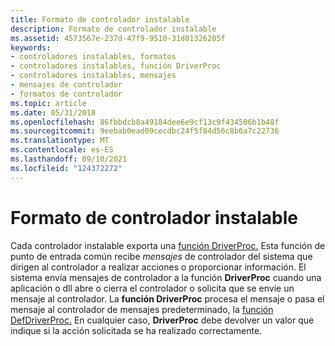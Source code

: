 ```yaml
---
title: Formato de controlador instalable
description: Formato de controlador instalable
ms.assetid: 4573567e-237d-47f9-9510-31d01326205f
keywords:
- controladores instalables, formatos
- controladores instalables, función DriverProc
- controladores instalables, mensajes
- mensajes de controlador
- formatos de controlador
ms.topic: article
ms.date: 05/31/2018
ms.openlocfilehash: 86fbbdcb8a49184dee6e9cf13c9f434506b1b48f
ms.sourcegitcommit: 9eebab0ead09cecdbc24f5f84d56c8b6a7c22736
ms.translationtype: MT
ms.contentlocale: es-ES
ms.lasthandoff: 09/10/2021
ms.locfileid: "124372272"
---
```

# <a name="installable-driver-format"></a>Formato de controlador instalable

Cada controlador instalable exporta una [función DriverProc.](/windows/win32/api/mmiscapi/nc-mmiscapi-driverproc) Esta función de punto de entrada común recibe *mensajes* de controlador del sistema que dirigen al controlador a realizar acciones o proporcionar información. El sistema envía mensajes de controlador a la función **DriverProc** cuando una aplicación o dll abre o cierra el controlador o solicita que se envíe un mensaje al controlador. La **función DriverProc** procesa el mensaje o pasa el mensaje al controlador de mensajes predeterminado, la [función DefDriverProc.](/windows/win32/api/mmiscapi/nf-mmiscapi-defdriverproc) En cualquier caso, **DriverProc** debe devolver un valor que indique si la acción solicitada se ha realizado correctamente.

 

 